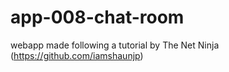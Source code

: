 # app-008-chat-room

webapp made following a tutorial by The Net Ninja (https://github.com/iamshaunjp)
